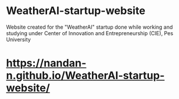 # WeatherAI-startup-website
Website created for the "WeatherAI" startup done while working and studying under Center of Innovation and Entrepreneurship (CIE), Pes University

# https://nandan-n.github.io/WeatherAI-startup-website/
